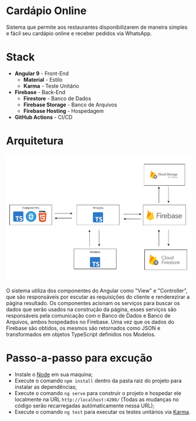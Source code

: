 # Cardápio Online

Sistema que permite aos restaurantes disponibilizarem de maneira simples e fácil seu cardápio online e receber pedidos via WhatsApp. 

# Stack

* **Angular 9** - Front-End
    * **Material** - Estilo
    * **Karma** - Teste Unitário
* **Firebase** - Back-End
    * **Firestore** - Banco de Dados
    * **Firebase Storage** - Banco de Arquivos
    * **Firebase Hosting** - Hospedagem
* **GitHub Actions** - CI/CD

# Arquitetura

![alt text](https://github.com/TulioAlcantara/cardapio-online-construcao-software-2020.1/blob/main/documentation/Architeture.jpeg?raw=True)

O sistema utiliza dos componentes do Angular como "View" e "Controller", que são responsáveis por escutar as requisições do cliente e renderezirar a página resultado. Os componentes acionam os serviços para buscar os dados que serão usados na construção da página, esses serviços são responsáveis pela comunicação com o Banco de Dados e Banco de Arquivos, ambos hospedados no Firebase. Uma vez que os dados do Firebase são obtidos, os mesmos são retornados como JSON e transformados em objetos TypeScript definidos nos Modelos.

# Passo-a-passo para excução

* Instale o [Node](https://nodejs.org/en/) em sua maquina;
* Execute o comando `npm install` dentro da pasta raiz do projeto para instalar as dependências;
* Execute o comando `ng serve` para construir o projeto e hospedar ele localmente na URL `http://localhost:4200/` (Todas as mudanças no código serão recarregadas autómaticamente nessa URL);
* Execute o comando  `ng test` para executar os testes unitários via [Karma](https://karma-runner.github.io).
